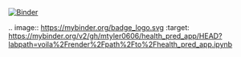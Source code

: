 [![Binder](https://mybinder.org/badge_logo.svg)](https://mybinder.org/v2/gh/mtyler0606/health_pred_app/HEAD?labpath=voila%2Frender%2Fpath%2Fto%2Fhealth_pred_app.ipynb)

.. image:: https://mybinder.org/badge_logo.svg
 :target: https://mybinder.org/v2/gh/mtyler0606/health_pred_app/HEAD?labpath=voila%2Frender%2Fpath%2Fto%2Fhealth_pred_app.ipynb
